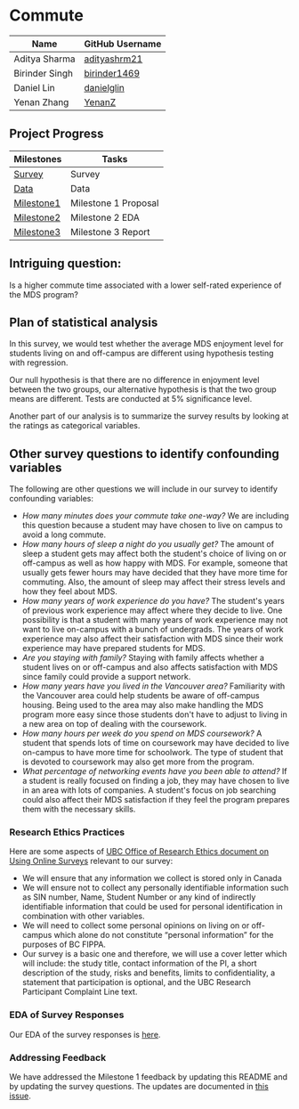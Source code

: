 # Commute

| Name  |  GitHub Username |
|---|---|
| Aditya Sharma  | [adityashrm21](https://github.com/adityashrm21)  |
|  Birinder Singh   | [birinder1469](https://github.com/Birinder1469)   |
|  Daniel Lin   |  [danielglin](https://github.com/danielglin)  |
|  Yenan Zhang   |  [YenanZ](https://github.com/YenanZ)  |

## Project Progress

| Milestones   |  Tasks |
|---|---|
| [Survey](https://ubc.ca1.qualtrics.com/jfe/form/SV_dopfxNbvI7DxFJP)  | Survey  |
| [Data](https://github.ubc.ca/MDS-2018-19/commute-analysis/blob/readme_links/data/commute.csv)  | Data  |
|  [Milestone1](https://github.com/UBC-MDS/Commute/tree/v0.1)   | Milestone 1 Proposal   |
|  [Milestone2](https://github.ubc.ca/MDS-2018-19/commute-analysis/tree/v2.0)   | Milestone 2 EDA  |
|  [Milestone3](https://github.ubc.ca/MDS-2018-19/commute-analysis/blob/master/Report.md)   | Milestone 3 Report  |

## Intriguing question:

Is a higher commute time associated with a lower self-rated experience of the MDS program?

## Plan of statistical analysis

In this survey, we would test whether the average MDS enjoyment level for students living on and off-campus are different using hypothesis testing with regression.

Our null hypothesis is that there are no difference in enjoyment level between the two groups, our alternative hypothesis is that the two
group means are different. Tests are conducted at 5% significance level.

Another part of our analysis is to summarize the survey results by looking at the ratings as categorical variables.

## Other survey questions to identify confounding variables

The following are other questions we will include in our survey to identify confounding variables:

- *How many minutes does your commute take one-way?*  We are including this question because a student may have chosen to live on campus to avoid a long commute.
- *How many hours of sleep a night do you usually get?*  The amount of sleep a student gets may affect both the student's choice of living on or off-campus as well as how happy with MDS.  For example, someone that usually gets fewer hours may have decided that they have more time for commuting.  Also, the amount of sleep may affect their stress levels and how they feel about MDS.
- *How many years of work experience do you have?*  The student's years of previous work experience may affect where they decide to live.  One possibility is that a student with many years of work experience may not want to live on-campus with a bunch of undergrads.  The years of work experience may also affect their satisfaction with MDS since their work experience may have prepared students for MDS.
- *Are you staying with family?*  Staying with family affects whether a student lives on or off-campus and also affects satisfaction with MDS since family could provide a support network.
- *How many years have you lived in the Vancouver area?*  Familiarity with the Vancouver area could help students be aware of off-campus housing.  Being used to the area may also make handling the MDS program more easy since those students don't have to adjust to living in a new area on top of dealing with the coursework.
- *How many hours per week do you spend on MDS coursework?*  A student that spends lots of time on coursework may have decided to live on-campus to have more time for schoolwork.  The type of student that is devoted to coursework may also get more from the program.
- *What percentage of networking events have you been able to attend?*  If a student is really focused on finding a job, they may have chosen to live in an area with lots of companies.  A student's focus on job searching could also affect their MDS satisfaction if they feel the program prepares them with the necessary skills.

### Research Ethics Practices

Here are some aspects of [UBC Office of Research Ethics document on Using Online Surveys](https://ethics.research.ubc.ca/sites/ore.ubc.ca/files/documents/Online_Survey-GN.pdf) relevant to our survey:

- We will ensure that any information we collect is stored only in Canada
- We will ensure not to collect any personally identifiable information such as SIN number, Name, Student Number or any kind of indirectly identifiable information that could be used for personal identification in combination with other variables.
- We will need to collect some personal opinions on living on or off-campus which alone do not constitute “personal information” for the purposes of BC FIPPA.
- Our survey is a basic one and therefore, we will use a cover letter which will include: the study title, contact information of the PI, a short description of the study, risks and benefits, limits to confidentiality, a statement that participation is optional, and the UBC Research Participant Complaint Line text.

### EDA of Survey Responses

Our EDA of the survey responses is [here](https://github.ubc.ca/MDS-2018-19/commute-analysis/blob/readme_links/Commute_Analysis.md).

### Addressing Feedback

We have addressed the Milestone 1 feedback by updating this README and by updating the survey questions.  The updates are documented in [this issue](https://github.ubc.ca/MDS-2018-19/commute-analysis/issues/3).
